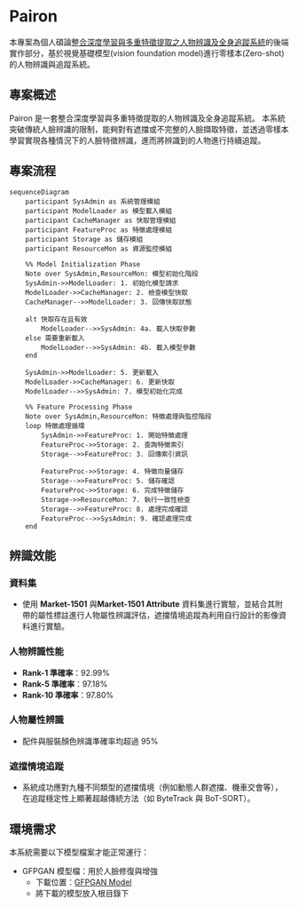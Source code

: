 # Pairon
本專案為個人碩論[整合深度學習與多重特徵提取之人物辨識及全身追蹤系統](https://hdl.handle.net/11296/8ytxzm)的後端實作部分，基於視覺基礎模型(vision foundation model)進行零樣本(Zero-shot)的人物辨識與追蹤系統。

## 專案概述
Pairon 是一套整合深度學習與多重特徵提取的人物辨識及全身追蹤系統。 本系統突破傳統人臉辨識的限制，能夠對有遮擋或不完整的人臉擷取特徵，並透過零樣本學習實現各種情況下的人臉特徵辨識，進而將辨識到的人物進行持續追蹤。
## 專案流程
```mermaid
sequenceDiagram
    participant SysAdmin as 系統管理模組
    participant ModelLoader as 模型載入模組
    participant CacheManager as 快取管理模組
    participant FeatureProc as 特徵處理模組
    participant Storage as 儲存模組
    participant ResourceMon as 資源監控模組

    %% Model Initialization Phase
    Note over SysAdmin,ResourceMon: 模型初始化階段
    SysAdmin->>ModelLoader: 1. 初始化模型請求
    ModelLoader->>CacheManager: 2. 檢查模型快取
    CacheManager-->>ModelLoader: 3. 回傳快取狀態
    
    alt 快取存在且有效
        ModelLoader-->>SysAdmin: 4a. 載入快取參數
    else 需要重新載入
        ModelLoader-->>SysAdmin: 4b. 載入模型參數
    end
    
    SysAdmin->>ModelLoader: 5. 更新載入
    ModelLoader->>CacheManager: 6. 更新快取
    ModelLoader-->>SysAdmin: 7. 模型初始化完成

    %% Feature Processing Phase
    Note over SysAdmin,ResourceMon: 特徵處理與監控階段
    loop 特徵處理循環
        SysAdmin->>FeatureProc: 1. 開始特徵處理
        FeatureProc->>Storage: 2. 查詢特徵索引
        Storage-->>FeatureProc: 3. 回傳索引資訊
        
        FeatureProc->>Storage: 4. 特徵向量儲存
        Storage-->>FeatureProc: 5. 儲存確認
        FeatureProc->>Storage: 6. 完成特徵儲存
        Storage->>ResourceMon: 7. 執行一致性檢查
        Storage-->>FeatureProc: 8. 處理完成確認
        FeatureProc-->>SysAdmin: 9. 確認處理完成
    end
```
## 辨識效能

### 資料集
- 使用 **Market-1501** 與**Market-1501 Attribute** 資料集進行實驗，並結合其附帶的屬性標註進行人物屬性辨識評估，遮擋情境追蹤為利用自行設計的影像資料進行實驗。

### 人物辨識性能
- **Rank-1 準確率**：92.99%
- **Rank-5 準確率**：97.18%
- **Rank-10 準確率**：97.80%

### 人物屬性辨識
- 配件與服裝顏色辨識準確率均超過 95%

### 遮擋情境追蹤
- 系統成功應對九種不同類型的遮擋情境（例如動態人群遮擋、機車交會等），在追蹤穩定性上顯著超越傳統方法（如 ByteTrack 與 BoT-SORT）。

## 環境需求

本系統需要以下模型檔案才能正常運行：
- GFPGAN 模型檔：用於人臉修復與增強
  - 下載位置：[GFPGAN Model](https://drive.google.com/drive/folders/1AspP1c836z_abNLn1REQNvXQvnQ43zBR?usp=sharing)
  - 將下載的模型放入根目錄下
